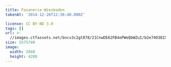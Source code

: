```yaml
---
title: Fasanerie Wiesbaden
takenAt: '2014-12-26T12:36:48.000Z'

license: CC BY-ND 3.0
tags: []
url: >-
  //images.ctfassets.net/bncv3c2gt878/21CnwDE62FB4oPWeQbWZuI/b2e74038152a1d76814594c21ecf7775/fasanerie-wiesbaden_15501723973_o
size: 5575740
image:
  width: 2848
  height: 4288
---
```

